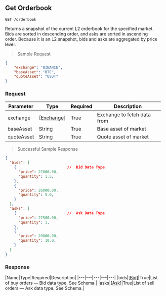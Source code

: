 
## Get Orderbook

`GET /orderbook`

Returns a snapshot of the current L2 orderbook for the specified market. Bids are sorted in descending order, and asks are sorted in ascending order. Because it is an L2 snapshot, bids and asks are aggregated by price level.

> Sample Request

```json
{
	"exchange": "BINANCE",
	"baseAsset": "BTC",
	"quoteAsset": "USDT"
}
```

### Request

|Parameter|Type|Required|Description|
|---|---|---|---|
|exchange|[[Exchange](#exchange)]|True|Exchange to fetch data from|
|baseAsset|String|True|Base asset of market|
|quoteAsset|String|True|Quote asset of market|

> Successful Sample Response

```json
{
  "bids": [
    {                       //  Bid Data Type
      "price": 27000.00,
      "quantity": 1.5,
    },
    {
      "price": 26000.00,
      "quantity": 5.0,
    }
  ],
  "asks": [
    {                       //  Ask Data Type
      "price": 27500.00,
      "quantity": 1,
    },
    {
      "price": 29000.00,
      "quantity": 10.0,
    }
  ]
}

```

### Response

|Name|Type|Required|Description|
|---|---|---|---|---|
|bids|[[Bid](#bid)]|True|List of buy orders — Bid data type. See Schema.|
|asks|[[Ask](#ask)]|True|List of sell orders — Ask data type. See Schema.|